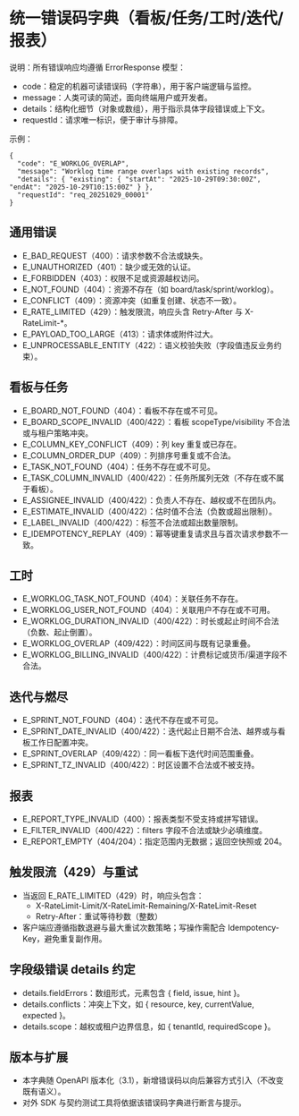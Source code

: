 # 统一错误码字典（看板/任务/工时/迭代/报表）

说明：所有错误响应均遵循 ErrorResponse 模型：

- code：稳定的机器可读错误码（字符串），用于客户端逻辑与监控。
- message：人类可读的简述，面向终端用户或开发者。
- details：结构化细节（对象或数组），用于指示具体字段错误或上下文。
- requestId：请求唯一标识，便于审计与排障。

示例：

```
{
  "code": "E_WORKLOG_OVERLAP",
  "message": "Worklog time range overlaps with existing records",
  "details": { "existing": { "startAt": "2025-10-29T09:30:00Z", "endAt": "2025-10-29T10:15:00Z" } },
  "requestId": "req_20251029_00001"
}
```

## 通用错误

- E_BAD_REQUEST（400）：请求参数不合法或缺失。
- E_UNAUTHORIZED（401）：缺少或无效的认证。
- E_FORBIDDEN（403）：权限不足或资源越权访问。
- E_NOT_FOUND（404）：资源不存在（如 board/task/sprint/worklog）。
- E_CONFLICT（409）：资源冲突（如重复创建、状态不一致）。
- E_RATE_LIMITED（429）：触发限流，响应头含 Retry-After 与 X-RateLimit-*。
- E_PAYLOAD_TOO_LARGE（413）：请求体或附件过大。
- E_UNPROCESSABLE_ENTITY（422）：语义校验失败（字段值违反业务约束）。

## 看板与任务

- E_BOARD_NOT_FOUND（404）：看板不存在或不可见。
- E_BOARD_SCOPE_INVALID（400/422）：看板 scopeType/visibility 不合法或与租户策略冲突。
- E_COLUMN_KEY_CONFLICT（409）：列 key 重复或已存在。
- E_COLUMN_ORDER_DUP（409）：列排序号重复或不合法。
- E_TASK_NOT_FOUND（404）：任务不存在或不可见。
- E_TASK_COLUMN_INVALID（400/422）：任务所属列无效（不存在或不属于看板）。
- E_ASSIGNEE_INVALID（400/422）：负责人不存在、越权或不在团队内。
- E_ESTIMATE_INVALID（400/422）：估时值不合法（负数或超出限制）。
- E_LABEL_INVALID（400/422）：标签不合法或超出数量限制。
- E_IDEMPOTENCY_REPLAY（409）：幂等键重复请求且与首次请求参数不一致。

## 工时

- E_WORKLOG_TASK_NOT_FOUND（404）：关联任务不存在。
- E_WORKLOG_USER_NOT_FOUND（404）：关联用户不存在或不可用。
- E_WORKLOG_DURATION_INVALID（400/422）：时长或起止时间不合法（负数、起止倒置）。
- E_WORKLOG_OVERLAP（409/422）：时间区间与既有记录重叠。
- E_WORKLOG_BILLING_INVALID（400/422）：计费标记或货币/渠道字段不合法。

## 迭代与燃尽

- E_SPRINT_NOT_FOUND（404）：迭代不存在或不可见。
- E_SPRINT_DATE_INVALID（400/422）：迭代起止日期不合法、越界或与看板工作日配置冲突。
- E_SPRINT_OVERLAP（409/422）：同一看板下迭代时间范围重叠。
- E_SPRINT_TZ_INVALID（400/422）：时区设置不合法或不被支持。

## 报表

- E_REPORT_TYPE_INVALID（400）：报表类型不受支持或拼写错误。
- E_FILTER_INVALID（400/422）：filters 字段不合法或缺少必填维度。
- E_REPORT_EMPTY（404/204）：指定范围内无数据；返回空快照或 204。

## 触发限流（429）与重试

- 当返回 E_RATE_LIMITED（429）时，响应头包含：
  - X-RateLimit-Limit/X-RateLimit-Remaining/X-RateLimit-Reset
  - Retry-After：重试等待秒数（整数）
- 客户端应遵循指数退避与最大重试次数策略；写操作需配合 Idempotency-Key，避免重复副作用。

## 字段级错误 details 约定

- details.fieldErrors：数组形式，元素包含 { field, issue, hint }。
- details.conflicts：冲突上下文，如 { resource, key, currentValue, expected }。
- details.scope：越权或租户边界信息，如 { tenantId, requiredScope }。

## 版本与扩展

- 本字典随 OpenAPI 版本化（3.1），新增错误码以向后兼容方式引入（不改变既有语义）。
- 对外 SDK 与契约测试工具将依据该错误码字典进行断言与提示。

